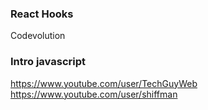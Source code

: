 ### React Hooks
Codevolution

### Intro javascript
https://www.youtube.com/user/TechGuyWeb
https://www.youtube.com/user/shiffman

